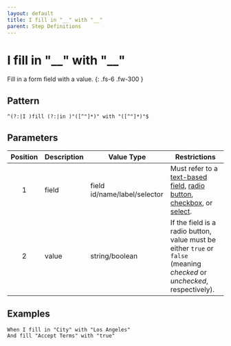 ```yaml
---
layout: default
title: I fill in "__" with "__"
parent: Step Definitions
---
```


# I fill in "\_\_" with "\_\_"

Fill in a form field with a value.
{: .fs-6 .fw-300 }

## Pattern

```golang
^(?:|I )fill (?:|in )"([^"]*)" with "([^"]*)"$
```

## Parameters

| Position | Description | Value Type                   | Restrictions                                                                                                                                                                                                                                                                                 |
| :------: | ----------- | ---------------------------- | -------------------------------------------------------------------------------------------------------------------------------------------------------------------------------------------------------------------------------------------------------------------------------------------- |
|    1     | field       | field id/name/label/selector | Must refer to a [text-based field]({{site.baseurl}}/field_types.html#text-based-fields), [radio button]({{site.baseurl}}/field_types.html#radio-button-fields), [checkbox]({{site.baseurl}}/field_types.html#checkbox-fields), or [select]({{site.baseurl}}/field_types.html#select-fields). |
|    2     | value       | string/boolean               | If the field is a radio button, value must be either `true` or `false` (meaning _checked_ or _unchecked_, respectively).                                                                                                                                                                     |

## Examples

```gherkin
When I fill in "City" with "Los Angeles"
And fill "Accept Terms" with "true"
```